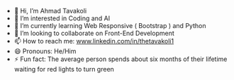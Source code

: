 - 👋 Hi, I’m Ahmad Tavakoli
- 👀 I’m interested in Coding and  AI
- 🌱 I’m currently learning Web Responsive ( Bootstrap ) and Python
- 💞️ I’m looking to collaborate on Front-End Development
- 📫 How to reach me: www.linkedin.com/in/thetavakoli1
- 😄 Pronouns: He/Him
- ⚡ Fun fact: The average person spends about six months of their lifetime waiting for red lights to turn green

<!---
TheTavakoli1/TheTavakoli1 is a ✨ special ✨ repository because its `README.md` (this file) appears on your GitHub profile.
You can click the Preview link to take a look at your changes.
--->
